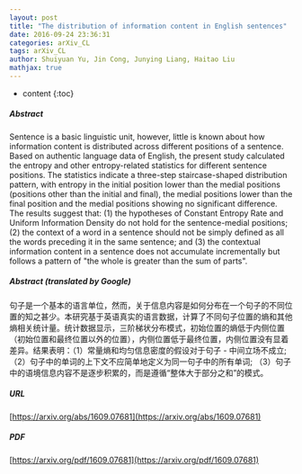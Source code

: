 ```yaml
---
layout: post
title: "The distribution of information content in English sentences"
date: 2016-09-24 23:36:31
categories: arXiv_CL
tags: arXiv_CL
author: Shuiyuan Yu, Jin Cong, Junying Liang, Haitao Liu
mathjax: true
---
```


* content
{:toc}

##### Abstract
Sentence is a basic linguistic unit, however, little is known about how information content is distributed across different positions of a sentence. Based on authentic language data of English, the present study calculated the entropy and other entropy-related statistics for different sentence positions. The statistics indicate a three-step staircase-shaped distribution pattern, with entropy in the initial position lower than the medial positions (positions other than the initial and final), the medial positions lower than the final position and the medial positions showing no significant difference. The results suggest that: (1) the hypotheses of Constant Entropy Rate and Uniform Information Density do not hold for the sentence-medial positions; (2) the context of a word in a sentence should not be simply defined as all the words preceding it in the same sentence; and (3) the contextual information content in a sentence does not accumulate incrementally but follows a pattern of "the whole is greater than the sum of parts".

##### Abstract (translated by Google)
句子是一个基本的语言单位，然而，关于信息内容是如何分布在一个句子的不同位置的知之甚少。本研究基于英语真实的语言数据，计算了不同句子位置的熵和其他熵相关统计量。统计数据显示，三阶梯状分布模式，初始位置的熵低于内侧位置（初始位置和最终位置以外的位置），内侧位置低于最终位置，内侧位置没有显着差异。结果表明：（1）常量熵和均匀信息密度的假设对于句子 - 中间立场不成立; （2）句子中的单词的上下文不应简单地定义为同一句子中的所有单词; （3）句子中的语境信息内容不是逐步积累的，而是遵循“整体大于部分之和”的模式。

##### URL
[https://arxiv.org/abs/1609.07681](https://arxiv.org/abs/1609.07681)

##### PDF
[https://arxiv.org/pdf/1609.07681](https://arxiv.org/pdf/1609.07681)

